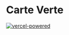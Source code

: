# Carte Verte

[![vercel-powered](https://user-images.githubusercontent.com/37937348/161967395-a5064a6a-b4d3-4ede-a940-ad81fa773916.svg)](https://vercel.com/?utm_source=ademe&utm_campaign=oss)
